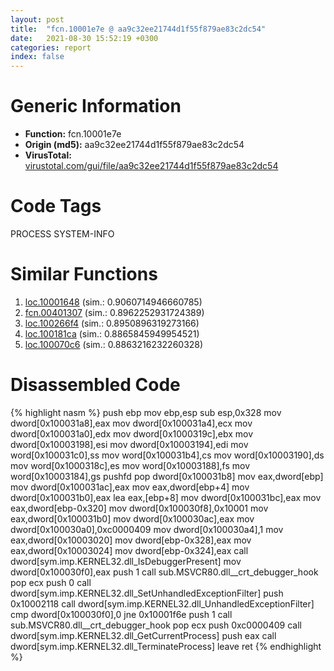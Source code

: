 ```yaml
---
layout: post
title:  "fcn.10001e7e @ aa9c32ee21744d1f55f879ae83c2dc54"
date:   2021-08-30 15:52:19 +0300
categories: report
index: false
---
```


# Generic Information
- **Function:** fcn.10001e7e
- **Origin (md5):** aa9c32ee21744d1f55f879ae83c2dc54
- **VirusTotal:** [virustotal.com/gui/file/aa9c32ee21744d1f55f879ae83c2dc54][virustotal_ref]

# Code Tags
<span class="tag" id="PROCESS">PROCESS</span>
<span class="tag" id="SYSTEM-INFO">SYSTEM-INFO</span>


# Similar Functions

1. [loc.10001648][similar_1_ref] (sim.: 0.9060714946660785)
2. [fcn.00401307][similar_2_ref] (sim.: 0.8962252931724389)
3. [loc.100266f4][similar_3_ref] (sim.: 0.8950896319273166)
4. [loc.100181ca][similar_4_ref] (sim.: 0.8865845949954521)
5. [loc.100070c6][similar_5_ref] (sim.: 0.8863216232260328)


# Disassembled Code

{% highlight nasm %}
push ebp
mov ebp,esp
sub esp,0x328
mov dword[0x100031a8],eax
mov dword[0x100031a4],ecx
mov dword[0x100031a0],edx
mov dword[0x1000319c],ebx
mov dword[0x10003198],esi
mov dword[0x10003194],edi
mov word[0x100031c0],ss
mov word[0x100031b4],cs
mov word[0x10003190],ds
mov word[0x1000318c],es
mov word[0x10003188],fs
mov word[0x10003184],gs
pushfd 
pop dword[0x100031b8]
mov eax,dword[ebp]
mov dword[0x100031ac],eax
mov eax,dword[ebp+4]
mov dword[0x100031b0],eax
lea eax,[ebp+8]
mov dword[0x100031bc],eax
mov eax,dword[ebp-0x320]
mov dword[0x100030f8],0x10001
mov eax,dword[0x100031b0]
mov dword[0x100030ac],eax
mov dword[0x100030a0],0xc0000409
mov dword[0x100030a4],1
mov eax,dword[0x10003020]
mov dword[ebp-0x328],eax
mov eax,dword[0x10003024]
mov dword[ebp-0x324],eax
call dword[sym.imp.KERNEL32.dll_IsDebuggerPresent]
mov dword[0x100030f0],eax
push 1
call sub.MSVCR80.dll__crt_debugger_hook
pop ecx
push 0
call dword[sym.imp.KERNEL32.dll_SetUnhandledExceptionFilter]
push 0x10002118
call dword[sym.imp.KERNEL32.dll_UnhandledExceptionFilter]
cmp dword[0x100030f0],0
jne 0x10001f6e
push 1
call sub.MSVCR80.dll__crt_debugger_hook
pop ecx
push 0xc0000409
call dword[sym.imp.KERNEL32.dll_GetCurrentProcess]
push eax
call dword[sym.imp.KERNEL32.dll_TerminateProcess]
leave 
ret 
{% endhighlight %}


[similar_1_ref]: /report/loc.10001648@dc3e2cdf680078d293de3e2d92ba613c
[similar_2_ref]: /report/fcn.00401307@c6071f3181599e93b0f87f002ef98d72
[similar_3_ref]: /report/loc.100266f4@8612a093e960bd1a5a7c69fa18a840d3
[similar_4_ref]: /report/loc.100181ca@01917ef1a6330a4695a0deaf2b7bc13a
[similar_5_ref]: /report/loc.100070c6@090dc3a8da6aa33c667b678303e4bdd6
[virustotal_ref]: https://www.virustotal.com/gui/file/aa9c32ee21744d1f55f879ae83c2dc54